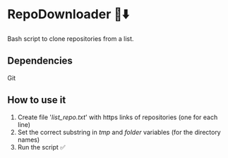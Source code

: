 # RepoDownloader 📁⬇️
Bash script to clone repositories from a list.

## Dependencies
Git

## How to use it
1) Create file '_list_repo.txt_' with https links of repositories (one for each line)
2) Set the correct substring in _tmp_ and _folder_ variables (for the directory names)
3) Run the script ✅
